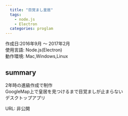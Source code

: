 ```yaml
---
  title: "目覚まし皇居"
  tags:
    - node.js
    - Electron
  categories: proglam
---
```


作成日:2016年9月 〜 2017年2月  
使用言語:  Node.js(Electron)  
動作環境:  Mac,Windows,Linux

## summary  
2年時の進級作成で制作  
GoogleMap上で皇居を見つけるまで目覚ましが止まらない  
デスクトップアプリ  

URL: 非公開